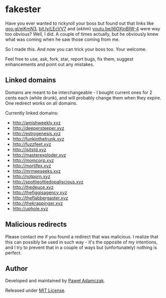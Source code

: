# fakester
Have you ever wanted to rickyroll your boss but found out that links
like [goo.gl/ejKmN3][rickyroll goo.gl],
[bit.ly/LEcVV7][rickyroll bit.ly] and (*ekhm*)
[youtu.be/I6OXjnBIW-4][rickyroll youtu.be] were way too obvious? Well,
I did. A couple of times actually, but he obviously knew what was coming
when he saw those coming from me.

So I made this. And now you can trick your boss too. Your welcome.

Feel free to use, ask, fork, star, report bugs, fix them,
suggest enhancements and point out any mistakes.

## Linked domains
Domains are meant to be interchangeable - I bought current ones for 2 cents each (while drunk), and will probably change them when they expire.
One redirect works on all domains.

Currently linked domains:
- http://amishweekly.xyz
- http://deepersteeper.xyz
- http://estrogenesis.xyz
- http://funkinthetrunk.xyz
- http://fuzzfeet.xyz
- http://isitstd.xyz
- http://masterexploder.xyz
- http://momcorp.xyz
- http://mortifex.xyz
- http://mrmeeseeks.xyz
- http://notporn.xyz
- http://spottieottiedopaliscious.xyz
- http://thedeuce.xyz
- http://thefiggisagency.xyz
- http://theflabbergaster.xyz
- http://thekrappinger.xyz
- http://uphole.xyz

## Malicious redirects
Please contact me if you found a redirect that was malicious. I realize
that this can possibly be used in such way - it's the opposite of my 
intentions, and I try to prevent that in a couple of ways but
(unfortunately) nothing is perfect.

## Author
Developed and maintained by [Paweł Adamczak][github].

Released under [MIT License][license].

[rickyroll goo.gl]: https://goo.gl/ejKmN3
[rickyroll bit.ly]: https://bit.ly/LEcVV7
[rickyroll youtu.be]: https://youtu.be/I6OXjnBIW-4
[github]: https://github.com/pawelad
[license]: https://github.com/pawelad/fakester/blob/master/LICENSE
